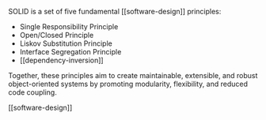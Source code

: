 SOLID is a set of five fundamental [[software-design]] principles:
- Single Responsibility Principle
- Open/Closed Principle
- Liskov Substitution Principle
- Interface Segregation Principle
- [[dependency-inversion]]

Together, these principles aim to create maintainable, extensible, and robust object-oriented systems by promoting modularity, flexibility, and reduced code coupling.

[[software-design]]